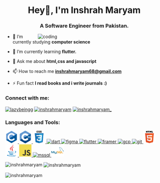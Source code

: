 <h1 align="center">Hey👋, I'm Inshrah Maryam</h1>
<h3 align="center">A Software Engineer from Pakistan.</h3>
<img align="right" alt="coding" width="400" src="https://media.tenor.com/3bTxZ4HdrysAAAAd/pixels-neon.gif">
<!-- <p align="left"> <img src="https://www.google.com/url?sa=i&url=https%3A%2F%2Fgithub.com%2Fpoojagusain101&psig=AOvVaw2UT_NWkAJFAPkKM_BOZN1b&ust=1722637364616000&source=images&cd=vfe&opi=89978449&ved=0CBAQjRxqFwoTCID1orXq1IcDFQAAAAAdAAAAABAE" alt="inshrahmaryam" /> </p> -->

- 🔭 I’m currently studying **computer science**

- 🌱 I’m currently learning **flutter.**

- 💬 Ask me about **html,css and javascript**

- 📫 How to reach me **inshrahmaryam68@gmail.com**

- ⚡ Fun fact **I read books and i write journals :)**

<h3 align="left">Connect with me:</h3>
<p align="left">
<a href="https://twitter.com/lazybeingg" target="blank"><img align="center" src="https://raw.githubusercontent.com/rahuldkjain/github-profile-readme-generator/master/src/images/icons/Social/twitter.svg" alt="lazybeingg" height="30" width="40" /></a>
<a href="https://linkedin.com/in/inshrahmaryam" target="blank"><img align="center" src="https://raw.githubusercontent.com/rahuldkjain/github-profile-readme-generator/master/src/images/icons/Social/linked-in-alt.svg" alt="inshrahmaryam" height="30" width="40" /></a>
<a href="https://instagram.com/inshrahmaryam_" target="blank"><img align="center" src="https://raw.githubusercontent.com/rahuldkjain/github-profile-readme-generator/master/src/images/icons/Social/instagram.svg" alt="inshrahmaryam_" height="30" width="40" /></a>
</p>

<h3 align="left">Languages and Tools:</h3>
<p align="left"> <a href="https://www.cprogramming.com/" target="_blank" rel="noreferrer"> <img src="https://raw.githubusercontent.com/devicons/devicon/master/icons/c/c-original.svg" alt="c" width="40" height="40"/> </a> <a href="https://www.w3schools.com/cpp/" target="_blank" rel="noreferrer"> <img src="https://raw.githubusercontent.com/devicons/devicon/master/icons/cplusplus/cplusplus-original.svg" alt="cplusplus" width="40" height="40"/> </a> <a href="https://www.w3schools.com/css/" target="_blank" rel="noreferrer"> <img src="https://raw.githubusercontent.com/devicons/devicon/master/icons/css3/css3-original-wordmark.svg" alt="css3" width="40" height="40"/> </a> <a href="https://dart.dev" target="_blank" rel="noreferrer"> <img src="https://www.vectorlogo.zone/logos/dartlang/dartlang-icon.svg" alt="dart" width="40" height="40"/> </a> <a href="https://www.figma.com/" target="_blank" rel="noreferrer"> <img src="https://www.vectorlogo.zone/logos/figma/figma-icon.svg" alt="figma" width="40" height="40"/> </a> <a href="https://flutter.dev" target="_blank" rel="noreferrer"> <img src="https://www.vectorlogo.zone/logos/flutterio/flutterio-icon.svg" alt="flutter" width="40" height="40"/> </a> <a href="https://www.framer.com/" target="_blank" rel="noreferrer"> <img src="https://www.vectorlogo.zone/logos/framer/framer-icon.svg" alt="framer" width="40" height="40"/> </a> <a href="https://cloud.google.com" target="_blank" rel="noreferrer"> <img src="https://www.vectorlogo.zone/logos/google_cloud/google_cloud-icon.svg" alt="gcp" width="40" height="40"/> </a> <a href="https://git-scm.com/" target="_blank" rel="noreferrer"> <img src="https://www.vectorlogo.zone/logos/git-scm/git-scm-icon.svg" alt="git" width="40" height="40"/> </a> <a href="https://www.w3.org/html/" target="_blank" rel="noreferrer"> <img src="https://raw.githubusercontent.com/devicons/devicon/master/icons/html5/html5-original-wordmark.svg" alt="html5" width="40" height="40"/> </a> <a href="https://www.java.com" target="_blank" rel="noreferrer"> <img src="https://raw.githubusercontent.com/devicons/devicon/master/icons/java/java-original.svg" alt="java" width="40" height="40"/> </a> <a href="https://developer.mozilla.org/en-US/docs/Web/JavaScript" target="_blank" rel="noreferrer"> <img src="https://raw.githubusercontent.com/devicons/devicon/master/icons/javascript/javascript-original.svg" alt="javascript" width="40" height="40"/> </a> <a href="https://www.microsoft.com/en-us/sql-server" target="_blank" rel="noreferrer"> <img src="https://www.svgrepo.com/show/303229/microsoft-sql-server-logo.svg" alt="mssql" width="40" height="40"/> </a> <a href="https://www.mysql.com/" target="_blank" rel="noreferrer"> <img src="https://raw.githubusercontent.com/devicons/devicon/master/icons/mysql/mysql-original-wordmark.svg" alt="mysql" width="40" height="40"/> </a> </p>

<p><img align="left" src="https://github-readme-stats.vercel.app/api/top-langs?username=inshrahmaryam&show_icons=true&locale=en&layout=compact" alt="inshrahmaryam" /></p>

<p>&nbsp;<img align="center" src="https://github-readme-stats.vercel.app/api?username=inshrahmaryam&show_icons=true&locale=en" alt="inshrahmaryam" /></p>

<p><img align="center" src="https://github-readme-streak-stats.herokuapp.com/?user=inshrahmaryam&" alt="inshrahmaryam" /></p>
